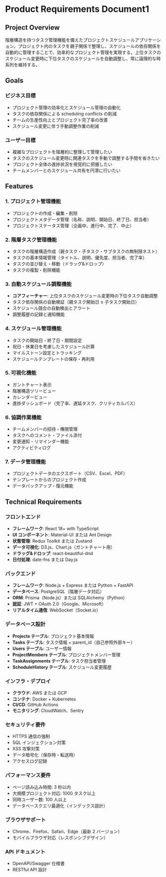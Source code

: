 # Product Requirements Document1

## Project Overview

階層構造を持つタスク管理機能を備えたプロジェクトスケジュールアプリケーション。プロジェクト内のタスクを親子関係で整理し、スケジュールの依存関係を自動的に管理することで、効率的なプロジェクト管理を実現する。上位タスクのスケジュール変更時に下位タスクのスケジュールを自動調整し、常に論理的な時系列を維持する。

## Goals

### ビジネス目標

- プロジェクト管理の効率化とスケジュール管理の自動化
- タスクの依存関係による scheduling conflicts の削減
- チームの生産性向上とプロジェクト完了率の改善
- スケジュール変更に伴う手動調整作業の削減

### ユーザー目標

- 複雑なプロジェクトを階層的に整理して管理したい
- タスクのスケジュール変更時に関連タスクを手動で調整する手間を省きたい
- プロジェクト全体の進捗状況を視覚的に把握したい
- チームメンバーとのスケジュール共有を円滑に行いたい

## Features

### 1. プロジェクト管理機能

- プロジェクトの作成・編集・削除
- プロジェクトメタデータ管理（名称、説明、開始日、終了日、担当者）
- プロジェクトステータス管理（企画中、進行中、完了、中止）

### 2. 階層タスク管理機能

- タスクの階層構造作成（親タスク・子タスク・サブタスクの無制限ネスト）
- タスクの基本情報管理（タイトル、説明、優先度、担当者、完了率）
- タスクの並び替え・移動（ドラッグ&ドロップ）
- タスクの複製・削除機能

### 3. 自動スケジュール調整機能

- **コアフィーチャー**: 上位タスクのスケジュール変更時の下位タスク自動調整
- タスク依存関係の自動検証（親タスク開始日 ≤ 子タスク開始日）
- スケジュール競合の自動検出とアラート
- 調整履歴の記録と通知機能

### 4. スケジュール管理機能

- タスクの開始日・終了日・期間設定
- 祝日・休業日を考慮したスケジュール計算
- マイルストーン設定とトラッキング
- スケジュールテンプレートの保存・再利用

### 5. 可視化機能

- ガントチャート表示
- 階層構造ツリービュー
- カレンダービュー
- 進捗ダッシュボード（完了率、遅延タスク、クリティカルパス）

### 6. 協調作業機能

- チームメンバーの招待・権限管理
- タスクへのコメント・ファイル添付
- 変更通知・リマインダー機能
- アクティビティログ

### 7. データ管理機能

- プロジェクトデータのエクスポート（CSV、Excel、PDF）
- テンプレートからのプロジェクト作成
- データバックアップ・復元機能

## Technical Requirements

### フロントエンド

- **フレームワーク**: React 18+ with TypeScript
- **UI コンポーネント**: Material-UI または Ant Design
- **状態管理**: Redux Toolkit または Zustand
- **データ可視化**: D3.js、Chart.js（ガントチャート用）
- **ドラッグ&ドロップ**: react-beautiful-dnd
- **日付処理**: date-fns または Day.js

### バックエンド

- **フレームワーク**: Node.js + Express または Python + FastAPI
- **データベース**: PostgreSQL（階層データ対応）
- **ORM**: Prisma（Node.js）または SQLAlchemy（Python）
- **認証**: JWT + OAuth 2.0（Google、Microsoft）
- **リアルタイム通信**: WebSocket（Socket.io）

### データベース設計

- **Projects テーブル**: プロジェクト基本情報
- **Tasks テーブル**: タスク情報 + parent_id（自己参照外部キー）
- **Users テーブル**: ユーザー情報
- **ProjectMembers テーブル**: プロジェクトメンバー管理
- **TaskAssignments テーブル**: タスク担当者管理
- **ScheduleHistory テーブル**: スケジュール変更履歴

### インフラ・デプロイ

- **クラウド**: AWS または GCP
- **コンテナ**: Docker + Kubernetes
- **CI/CD**: GitHub Actions
- **モニタリング**: CloudWatch、Sentry

### セキュリティ要件

- HTTPS 通信の強制
- SQL インジェクション対策
- XSS 攻撃対策
- データ暗号化（保存時・転送時）
- アクセスログ記録

### パフォーマンス要件

- ページ読み込み時間: 3 秒以内
- 大規模プロジェクト対応: 1000 タスク以上
- 同時ユーザー数: 100 人以上
- データベースクエリ最適化（インデックス設計）

### ブラウザサポート

- Chrome、Firefox、Safari、Edge（最新 2 バージョン）
- モバイルブラウザ対応（レスポンシブデザイン）

### API ドキュメント

- OpenAPI/Swagger 仕様書
- RESTful API 設計
